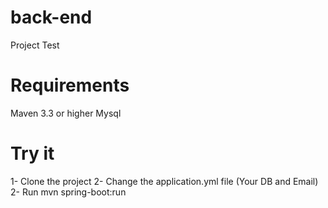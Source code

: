 # back-end
Project Test

# Requirements

Maven 3.3 or higher
Mysql

# Try it
1- Clone the project
2- Change the application.yml file (Your DB and Email)
2- Run mvn spring-boot:run
